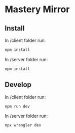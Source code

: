 # Mastery Mirror

## Install
In /client folder run:

```bash
npm install
```

In /server folder run:

```bash
npm install
```

## Develop
In /client folder run:

```bash
npm run dev
```

In /server folder run:

```bash
npx wrangler dev
```
